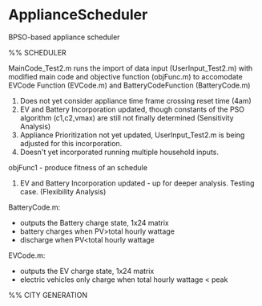 # ApplianceScheduler
BPSO-based appliance scheduler

%% SCHEDULER

MainCode_Test2.m runs the import of data input (UserInput_Test2.m) with modified main code and objective function (objFunc.m) to accomodate EVCode Function (EVCode.m) and BatteryCodeFunction (BatteryCode.m)
1. Does not yet consider appliance time frame crossing reset time (4am)
2. EV and Battery Incorporation updated, though constants of the PSO algorithm (c1,c2,vmax) are still not finally determined (Sensitivity Analysis)
3. Appliance Prioritization not yet updated, UserInput_Test2.m is being adjusted for this incorporation. 
4. Doesn't yet incorporated running multiple household inputs. 

objFunc1 - produce fitness of an schedule
1. EV and Battery Incorporation updated - up for deeper analysis. Testing case. (Flexibility Analysis)

BatteryCode.m:
- outputs the Battery charge state, 1x24 matrix
- battery charges when PV>total hourly wattage
- discharge when PV<total hourly wattage 

EVCode.m:
- outputs the EV charge state, 1x24 matrix
- electric vehicles only charge when total hourly wattage < peak

%% CITY GENERATION
